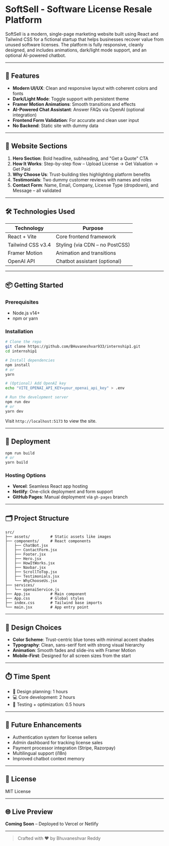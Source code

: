 # SoftSell - Software License Resale Platform

SoftSell is a modern, single-page marketing website built using React and Tailwind CSS for a fictional startup that helps businesses recover value from unused software licenses. The platform is fully responsive, cleanly designed, and includes animations, dark/light mode support, and an optional AI-powered chatbot.

---

## 🚀 Features

- **Modern UI/UX**: Clean and responsive layout with coherent colors and fonts
- **Dark/Light Mode**: Toggle support with persistent theme
- **Framer Motion Animations**: Smooth transitions and effects
- **AI-Powered Chat Assistant**: Answer FAQs via OpenAI (optional integration)
- **Frontend Form Validation**: For accurate and clean user input
- **No Backend**: Static site with dummy data

---

## 🧩 Website Sections

1. **Hero Section**: Bold headline, subheading, and "Get a Quote" CTA
2. **How It Works**: Step-by-step flow – Upload License → Get Valuation → Get Paid
3. **Why Choose Us**: Trust-building tiles highlighting platform benefits
4. **Testimonials**: Two dummy customer reviews with names and roles
5. **Contact Form**: Name, Email, Company, License Type (dropdown), and Message – all validated

---

## 🛠️ Technologies Used

| Technology        | Purpose                        |
| ----------------- | ------------------------------ |
| React + Vite      | Core frontend framework        |
| Tailwind CSS v3.4 | Styling (via CDN – no PostCSS) |
| Framer Motion     | Animation and transitions      |
| OpenAI API        | Chatbot assistant (optional)   |

---

## 📦 Getting Started

### Prerequisites

- Node.js v14+
- npm or yarn

### Installation

```bash
# Clone the repo
git clone https://github.com/BHuvaneshvar933/internship1.git
cd internship1

# Install dependencies
npm install
# or
yarn

# (Optional) Add OpenAI key
echo "VITE_OPENAI_API_KEY=your_openai_api_key" > .env

# Run the development server
npm run dev
# or
yarn dev
```

Visit `http://localhost:5173` to view the site.

---

## 🚀 Deployment

```bash
npm run build
# or
yarn build
```

### Hosting Options

- **Vercel**: Seamless React app hosting
- **Netlify**: One-click deployment and form support
- **GitHub Pages**: Manual deployment via `gh-pages` branch

---

## 🗂️ Project Structure

```plaintext
src/
├── assets/         # Static assets like images
├── components/     # React components
│   ├── ChatBot.jsx
│   ├── ContactForm.jsx
│   ├── Footer.jsx
│   ├── Hero.jsx
│   ├── HowItWorks.jsx
│   ├── Navbar.jsx
│   ├── ScrollToTop.jsx
│   ├── Testimonials.jsx
│   └── WhyChooseUs.jsx
├── services/
│   └── openaiService.js
├── App.jsx         # Main component
├── App.css         # Global styles
├── index.css       # Tailwind base imports
└── main.jsx        # App entry point
```

---

## 🎨 Design Choices

- **Color Scheme**: Trust-centric blue tones with minimal accent shades
- **Typography**: Clean, sans-serif font with strong visual hierarchy
- **Animation**: Smooth fades and slide-ins with Framer Motion
- **Mobile-First**: Designed for all screen sizes from the start

---

## ⏱️ Time Spent

- 🧠 Design planning: 1 hours
- 💻 Core development: 2 hours
- 🧪 Testing + optimization: 0.5 hours

---

## 🔮 Future Enhancements

- Authentication system for license sellers
- Admin dashboard for tracking license sales
- Payment processor integration (Stripe, Razorpay)
- Multilingual support (i18n)
- Improved chatbot context memory

---

## 📜 License

MIT License

---

## 🌐 Live Preview

**Coming Soon** – Deployed to Vercel or Netlify

---

> Crafted with ❤️ by Bhuvaneshvar Reddy
